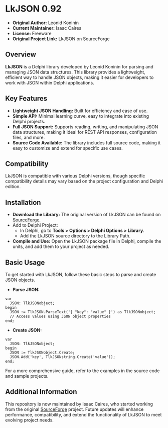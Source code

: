 <!-- # [ zrfisaac ] -->

<!-- # [ about ] -->
<!-- # - author : Isaac Caires -->
<!-- # . - email : zrfisaac@gmail.com -->
<!-- # . - site : zrfisaac.github.io -->

<!-- # [ markdown ] -->
# LkJSON 0.92

- **Original Author:** Leonid Koninin
- **Current Maintainer:** Isaac Caires
- **License:** Freeware
- **Original Project Link:** LkJSON on SourceForge

## Overview

**LkJSON** is a Delphi library developed by Leonid Koninin for parsing and managing JSON data structures. This library provides a lightweight, efficient way to handle JSON objects, making it easier for developers to work with JSON within Delphi applications.

## Key Features
- **Lightweight JSON Handling:** Built for efficiency and ease of use.
- **Simple API:** Minimal learning curve, easy to integrate into existing Delphi projects.
- **Full JSON Support:** Supports reading, writing, and manipulating JSON data structures, making it ideal for REST API responses, configuration files, and more.
- **Source Code Available:** The library includes full source code, making it easy to customize and extend for specific use cases.

## Compatibility

LkJSON is compatible with various Delphi versions, though specific compatibility details may vary based on the project configuration and Delphi edition.

## Installation
- **Download the Library:** The original version of LkJSON can be found on [SourceForge](https://sourceforge.net/projects/lkjson/files/lkJSON/).
- Add to Delphi Project:
  - In Delphi, go to **Tools > Options > Delphi Options > Library**.
  - Add the LkJSON source directory to the Library Path.
- **Compile and Use:** Open the LkJSON package file in Delphi, compile the units, and add them to your project as needed.

## Basic Usage

To get started with LkJSON, follow these basic steps to parse and create JSON objects.

- **Parse JSON:**
```delphi
var
  JSON: TlkJSONobject;
begin
  JSON := TlkJSON.ParseText('{ "key": "value" }') as TlkJSONobject;
  // Access values using JSON object properties
end;
```

- **Create JSON:**
```delphi
var
  JSON: TlkJSONobject;
begin
  JSON := TlkJSONobject.Create;
  JSON.Add('key', TlkJSONstring.Create('value'));
end;
```

For a more comprehensive guide, refer to the examples in the source code and sample projects.

## Additional Information

This repository is now maintained by Isaac Caires, who started working from the original [SourceForge](https://sourceforge.net/projects/lkjson/files/lkJSON/) project. Future updates will enhance performance, compatibility, and extend the functionality of LkJSON to meet evolving project needs.

